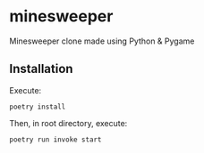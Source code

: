# minesweeper
Minesweeper clone made using Python &amp; Pygame


## Installation

Execute:
```
poetry install
```

Then, in root directory, execute:
```
poetry run invoke start
```